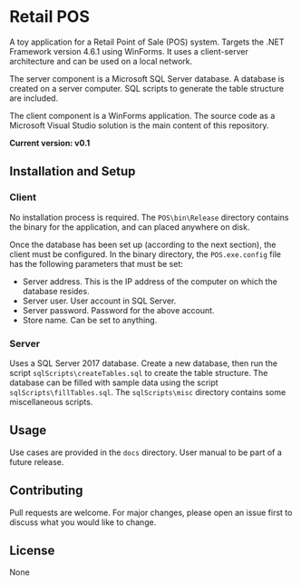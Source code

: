 # Retail POS
A toy application for a Retail Point of Sale (POS) system. Targets the .NET Framework version 4.6.1 using WinForms. It uses a client-server architecture and can be used on a local network.

The server component is a Microsoft SQL Server database. A database is created on a server computer. SQL scripts to generate the table structure are included.

The client component is a WinForms application. The source code as a Microsoft Visual Studio solution is the main content of this repository.

**Current version: v0.1**

## Installation and Setup
### Client
No installation process is required. The `POS\bin\Release` directory contains the binary for the application, and can placed anywhere on disk.

Once the database has been set up (according to the next section), the client must be configured. In the binary directory, the `POS.exe.config` file has the following parameters that must be set:

- Server address. This is the IP address of the computer on which the database resides. 
- Server user. User account in SQL Server.
- Server password. Password for the above account.
- Store name. Can be set to anything.

### Server
Uses a SQL Server 2017 database. Create a new database, then run the script `sqlScripts\createTables.sql` to create the table structure. The database can be filled with sample data using the script `sqlScripts\fillTables.sql`. The `sqlScripts\misc` directory contains some miscellaneous scripts.

## Usage
Use cases are provided in the `docs` directory. User manual to be part of a future release.

## Contributing
Pull requests are welcome. For major changes, please open an issue first to discuss what you would like to change.

## License
None